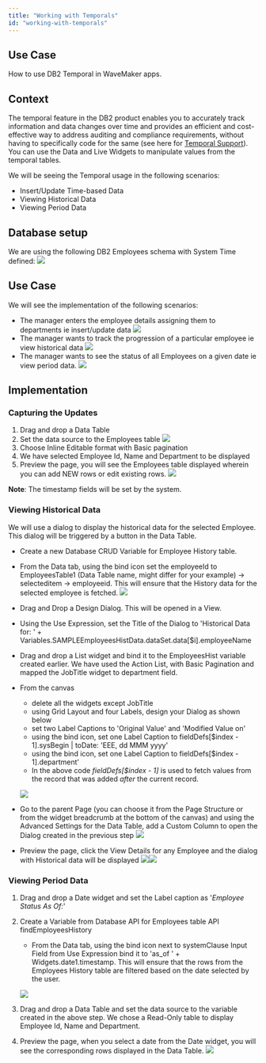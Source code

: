 ```yaml
---
title: "Working with Temporals"
id: "working-with-temporals"
---
```


## Use Case

How to use DB2 Temporal in WaveMaker apps.

## Context

The temporal feature in the DB2 product enables you to accurately track information and data changes over time and provides an efficient and cost-effective way to address auditing and compliance requirements, without having to specifically code for the same (see here for [Temporal Support](/learn/app-development/services/database-services/temporal-support/)). You can use the Data and Live Widgets to manipulate values from the temporal tables.

We will be seeing the Temporal usage in the following scenarios:

- Insert/Update Time-based Data
- Viewing Historical Data
- Viewing Period Data

## Database setup

We are using the following DB2 Employees schema with System Time defined: [![](/learn/assets/dbtemp_ex1.png)](/learn/assets/dbtemp_ex1.png)

## Use Case

We will see the implementation of the following scenarios:

- The manager enters the employee details assigning them to departments ie insert/update data [![](/learn/assets/dbtemp_ex2.png)](/learn/assets/dbtemp_ex2.png)
- The manager wants to track the progression of a particular employee ie view historical data [![](/learn/assets/dbtemp_ex3.png)](/learn/assets/dbtemp_ex3.png)
- The manager wants to see the status of all Employees on a given date ie view period data. [![](/learn/assets/dbtemp_ex4.png)](/learn/assets/dbtemp_ex4.png)

## Implementation

### Capturing the Updates

1. Drag and drop a Data Table
2. Set the data source to the Employees table [![](/learn/assets/dbtemp_ex2a_dt.png)](/learn/assets/dbtemp_ex2a_dt.png)
3. Choose Inline Editable format with Basic pagination
4. We have selected Employee Id, Name and Department to be displayed
5. Preview the page, you will see the Employees table displayed wherein you can add NEW rows or edit existing rows. [![](/learn/assets/dbtemp_ex2a.png)](/learn/assets/dbtemp_ex2a.png)

**Note**: The timestamp fields will be set by the system.

### Viewing Historical Data

We will use a dialog to display the historical data for the selected Employee. This dialog will be triggered by a button in the Data Table.

- Create a new Database CRUD Variable for Employee History table.
- From the Data tab, using the bind icon set the employeeId to EmployeesTable1 (Data Table name, might differ for your example) -> selecteditem -> employeeid. This will ensure that the History data for the selected employee is fetched. [![](/learn/assets/dbtemp_ex3_var.png)](/learn/assets/dbtemp_ex3_var.png)
- Drag and Drop a Design Dialog. This will be opened in a View.
- Using the Use Expression, set the Title of the Dialog to 'Historical Data for: ' + Variables.SAMPLEEmployeesHistData.dataSet.data\[$i\].employeeName
- Drag and drop a List widget and bind it to the EmployeesHist variable created earlier. We have used the Action List, with Basic Pagination and mapped the JobTitle widget to department field.
- From the canvas
    
    - delete all the widgets except JobTitle
    - using Grid Layout and four Labels, design your Dialog as shown below
    - set two Label Captions to 'Original Value' and 'Modified Value on'
    - using the bind icon, set one Label Caption to fieldDefs\[$index - 1\].sysBegin | toDate: 'EEE, dd MMM yyyy'
    - using the bind icon, set one Label Caption to fieldDefs\[$index - 1\].department'
    - In the above code _fieldDefs\[$index - 1\]_ is used to fetch values from the record that was added _after_ the current record.
    
    [![](/learn/assets/dbtemp_ex3_dialog.png)](/learn/assets/dbtemp_ex3_dialog.png)
- Go to the parent Page (you can choose it from the Page Structure or from the widget breadcrumb at the bottom of the canvas) and using the Advanced Settings for the Data Table, add a Custom Column to open the Dialog created in the previous step [![](/learn/assets/dbtemp_ex3_dt.png)](/learn/assets/dbtemp_ex3_dt.png)
- Preview the page, click the View Details for any Employee and the dialog with Historical data will be displayed [![](/learn/assets/dbtemp_ex2.png)](/learn/assets/dbtemp_ex2.png)[![](/learn/assets/dbtemp_ex3.png)](/learn/assets/dbtemp_ex3.png)

### Viewing Period Data

1. Drag and drop a Date widget and set the Label caption as '_Employee Status As Of:_'
2. Create a Variable from Database API for Employees table API findEmployeesHistory
    
    - From the Data tab, using the bind icon next to systemClause Input Field from Use Expression bind it to 'as\_of ' + Widgets.date1.timestamp. This will ensure that the rows from the Employees History table are filtered based on the date selected by the user.
    
    [![](/learn/assets/dbtemp_ex5.png)](/learn/assets/dbtemp_ex5.png)
3. Drag and drop a Data Table and set the data source to the variable created in the above step. We chose a Read-Only table to display Employee Id, Name and Department.
4. Preview the page, when you select a date from the Date widget, you will see the corresponding rows displayed in the Data Table. [![](/learn/assets/dbtemp_ex4.png)](/learn/assets/dbtemp_ex4.png)
